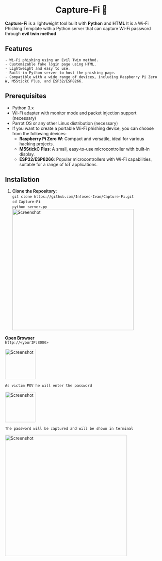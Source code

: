 <h1 align="center">Capture-Fi 🛜</h1>

**Capture-Fi** is a lightweight tool built with **Python** and **HTML** It is a Wi-Fi Phishing Template with a Python server that can capture Wi-Fi password through **evil twin method**

## Features
```- Wi-Fi phishing using an Evil Twin method.```<br>
```- Customizable fake login page using HTML.```<br>
```- Lightweight and easy to use.```<br>
```- Built-in Python server to host the phishing page.```<br>
```- Compatible with a wide range of devices, including Raspberry Pi Zero W, M5StickC Plus, and ESP32/ESP8266.```

## Prerequisites
- Python 3.x
- Wi-Fi adapter with monitor mode and packet injection support (necessary)
- Parrot OS or any other Linux distribution (necessary)
- If you want to create a portable Wi-Fi phishing device, you can choose from the following devices:
  - **Raspberry Pi Zero W**: Compact and versatile, ideal for various hacking projects.
  - **M5StickC Plus**: A small, easy-to-use microcontroller with built-in display.
  - **ESP32/ESP8266**: Popular microcontrollers with Wi-Fi capabilities, suitable for a range of IoT applications.
  
## Installation

1. **Clone the Repository**:<br>
   ```git clone https://github.com/Infosec-Ivan/Capture-Fi.git```<br>
   ```cd Capture-Fi```<br>
   ```python server.py```<br>
   <img src="https://github.com/Infosec-Ivan/Capture-Fi/blob/main/Screenshot_20240919_203508.png" alt="Screenshot" width="400"/>

**Open Browser**<br>
`http://<yourIP:8080>`

<img src="https://github.com/Infosec-Ivan/Capture-Fi/blob/main/IMG_20240919_204551.JPG" alt="Screenshot" width="100"/>

```As victim POV he will enter the password```

<img src="https://github.com/Infosec-Ivan/Capture-Fi/blob/main/IMG_20240919_204540.JPG" alt="Screenshot" width="100"/>

```The password will be captured and will be shown in terminal```

<img src="https://github.com/Infosec-Ivan/Capture-Fi/blob/main/Screenshot_20240919_204327.png" alt="Screenshot" width="400"/>
